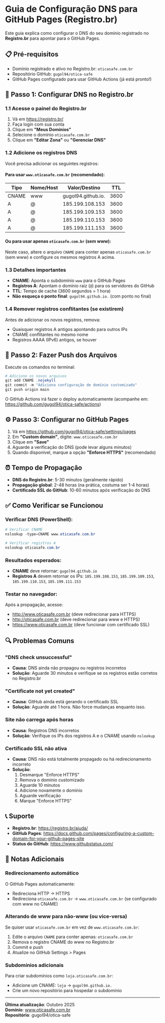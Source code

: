 # Guia de Configuração DNS para GitHub Pages (Registro.br)

Este guia explica como configurar o DNS do seu domínio registrado no **Registro.br** para apontar para o GitHub Pages.

## 📋 Pré-requisitos

- Domínio registrado e ativo no Registro.br: `oticasafe.com.br`
- Repositório GitHub: `gugol94/otica-safe`
- GitHub Pages configurado para usar GitHub Actions (já está pronto!)

## 🔧 Passo 1: Configurar DNS no Registro.br

### 1.1 Acesse o painel do Registro.br

1. Vá em https://registro.br/
2. Faça login com sua conta
3. Clique em **"Meus Domínios"**
4. Selecione o domínio `oticasafe.com.br`
5. Clique em **"Editar Zona"** ou **"Gerenciar DNS"**

### 1.2 Adicione os registros DNS

Você precisa adicionar os seguintes registros:

#### Para usar `www.oticasafe.com.br` (recomendado):

| Tipo  | Nome/Host | Valor/Destino                      | TTL   |
|-------|-----------|-------------------------------------|-------|
| CNAME | www       | gugol94.github.io.                 | 3600  |
| A     | @         | 185.199.108.153                    | 3600  |
| A     | @         | 185.199.109.153                    | 3600  |
| A     | @         | 185.199.110.153                    | 3600  |
| A     | @         | 185.199.111.153                    | 3600  |

#### Ou para usar apenas `oticasafe.com.br` (sem www):

Neste caso, altere o arquivo `CNAME` para conter apenas `oticasafe.com.br` (sem www) e configure os mesmos registros A acima.

### 1.3 Detalhes importantes

- **CNAME**: Aponta o subdomínio `www` para o GitHub Pages
- **Registros A**: Apontam o domínio raiz (`@`) para os servidores do GitHub
- **TTL**: Tempo de cache (3600 segundos = 1 hora)
- **Não esqueça o ponto final**: `gugol94.github.io.` (com ponto no final)

### 1.4 Remover registros conflitantes (se existirem)

Antes de adicionar os novos registros, remova:
- Quaisquer registros A antigos apontando para outros IPs
- CNAME conflitantes no mesmo nome
- Registros AAAA (IPv6) antigos, se houver

## 🚀 Passo 2: Fazer Push dos Arquivos

Execute os comandos no terminal:

```powershell
# Adicione os novos arquivos
git add CNAME .nojekyll
git commit -m "Adiciona configuração de domínio customizado"
git push origin main
```

O GitHub Actions irá fazer o deploy automaticamente (acompanhe em: https://github.com/gugol94/otica-safe/actions)

## ⚙️ Passo 3: Configurar no GitHub Pages

1. Vá em https://github.com/gugol94/otica-safe/settings/pages
2. Em **"Custom domain"**, digite: `www.oticasafe.com.br`
3. Clique em **"Save"**
4. Aguarde a verificação do DNS (pode levar alguns minutos)
5. Quando disponível, marque a opção **"Enforce HTTPS"** (recomendado)

## ⏰ Tempo de Propagação

- **DNS do Registro.br**: 5-30 minutos (geralmente rápido)
- **Propagação global**: 2-48 horas (na prática, costuma ser 1-4 horas)
- **Certificado SSL do GitHub**: 10-60 minutos após verificação do DNS

## ✅ Como Verificar se Funcionou

### Verificar DNS (PowerShell):

```powershell
# Verificar CNAME
nslookup -type=CNAME www.oticasafe.com.br

# Verificar registros A
nslookup oticasafe.com.br
```

### Resultados esperados:

- **CNAME** deve retornar: `gugol94.github.io`
- **Registros A** devem retornar os IPs: `185.199.108.153`, `185.199.109.153`, `185.199.110.153`, `185.199.111.153`

### Testar no navegador:

Após a propagação, acesse:
- http://www.oticasafe.com.br (deve redirecionar para HTTPS)
- http://oticasafe.com.br (deve redirecionar para www e HTTPS)
- https://www.oticasafe.com.br (deve funcionar com certificado SSL)

## 🔍 Problemas Comuns

### "DNS check unsuccessful"
- **Causa**: DNS ainda não propagou ou registros incorretos
- **Solução**: Aguarde 30 minutos e verifique se os registros estão corretos no Registro.br

### "Certificate not yet created"
- **Causa**: GitHub ainda está gerando o certificado SSL
- **Solução**: Aguarde até 1 hora. Não force mudanças enquanto isso.

### Site não carrega após horas
- **Causa**: Registros DNS incorretos
- **Solução**: Verifique os IPs dos registros A e o CNAME usando `nslookup`

### Certificado SSL não ativa
- **Causa**: DNS não está totalmente propagado ou há redirecionamento incorreto
- **Solução**: 
  1. Desmarque "Enforce HTTPS"
  2. Remova o domínio customizado
  3. Aguarde 10 minutos
  4. Adicione novamente o domínio
  5. Aguarde verificação
  6. Marque "Enforce HTTPS"

## 📞 Suporte

- **Registro.br**: https://registro.br/ajuda/
- **GitHub Pages**: https://docs.github.com/pages/configuring-a-custom-domain-for-your-github-pages-site
- **Status do GitHub**: https://www.githubstatus.com/

## 📝 Notas Adicionais

### Redirecionamento automático

O GitHub Pages automaticamente:
- Redireciona HTTP → HTTPS
- Redireciona `oticasafe.com.br` → `www.oticasafe.com.br` (se configurado com www no CNAME)

### Alterando de www para não-www (ou vice-versa)

Se quiser usar `oticasafe.com.br` em vez de `www.oticasafe.com.br`:

1. Edite o arquivo `CNAME` para conter apenas: `oticasafe.com.br`
2. Remova o registro CNAME do www no Registro.br
3. Commit e push
4. Atualize no GitHub Settings > Pages

### Subdomínios adicionais

Para criar subdomínios como `loja.oticasafe.com.br`:
- Adicione um CNAME: `loja` → `gugol94.github.io.`
- Crie um novo repositório para hospedar o subdomínio

---

**Última atualização**: Outubro 2025  
**Domínio**: www.oticasafe.com.br  
**Repositório**: gugol94/otica-safe
